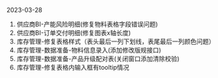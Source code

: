2023-03-28
1. 供应商BI-产能风险明细(修复物料表格字段错误问题)
2. 供应商BI-订单交付明细(修复图表x轴长度)
3. 库存管理-修复表格样式（表头最后一列下划线，表尾最后一列颜色问题）
4. 库存管理-数据准备-物料信息录入(添加修改版规接口)
5. 库存管理-数据准备-产品升级配对表(关闭窗口添加清除校验)
6. 库存管理-修复表格内输入框有tooltip情况